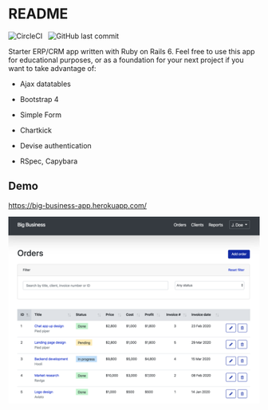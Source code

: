 # README

![CircleCI](https://img.shields.io/circleci/build/github/mgrigoriev/big_business/master?token=41cc0df7c83a0bcbb71ae8a52b3e8a3ae4bdb5e3) &nbsp; ![GitHub last commit](https://img.shields.io/github/last-commit/mgrigoriev/big_business)

Starter ERP/CRM app written with Ruby on Rails 6. Feel free to use this app for educational purposes, or as a foundation for your next project if you want to take advantage of:

* Ajax datatables

* Bootstrap 4

* Simple Form

* Chartkick

* Devise authentication

* RSpec, Capybara


Demo
----
https://big-business-app.herokuapp.com/

[![](public/screenshot.png)](https://big-business-app.herokuapp.com/)

